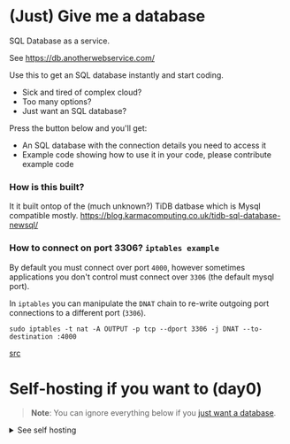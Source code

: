 # (Just) Give me a database

SQL Database as a service.

See https://db.anotherwebservice.com/

Use this to get an SQL database instantly and start coding.
- Sick and tired of complex cloud?
- Too many options?
- Just want an SQL database?

Press the button below and you'll get:

- An SQL database with the connection details you need to access it
- Example code showing how to use it in your code, please contribute example code

### How is this built?
It it built ontop of the (much unknown?) TiDB datbase which is Mysql compatible mostly.
https://blog.karmacomputing.co.uk/tidb-sql-database-newsql/

### How to connect on port 3306? `iptables example`

By default you must connect over port `4000`, however sometimes applications you don't control must connect over `3306` (the default mysql port).

In `iptables` you can manipulate the `DNAT` chain to re-write outgoing port connections to a different port (`3306`).

```
sudo iptables -t nat -A OUTPUT -p tcp --dport 3306 -j DNAT --to-destination :4000
```
[src](https://unix.stackexchange.com/a/85933)

# Self-hosting if you want to (day0)

> **Note**: You can ignore everything below if you [just want a database](https://db.anotherwebservice.com/).

<details>
  <summary>See self hosting</summary>
```
./day0.sh segfault.app 3 1 cx31 ubuntu-20.04
```

From local machine (details: https://docs.pingcap.com/tidb/stable/production-deployment-using-tiup#method-1-deploy-tiup-online)

```
curl --proto '=https' --tlsv1.2 -sSf https://tiup-mirrors.pingcap.com/install.sh | sh

tiup cluster

tiup update --self && tiup update cluster

tiup --binary cluster
```

```
for HOST in $(cat servers.txt)
do
  ssh root@$HOST -C "apt-get update && apt install -y numactl pwgen"
done

```

```
tiup cluster check ./topology.yaml --user root
```

deploy
```
tiup cluster deploy tidb-test v5.4.0 ./topology.yaml --user root
```

start it
```
tiup cluster start tidb-test --init
# get initial password
```

## Visit dashboard

http://$TIDB_PANEL_ADDRESS:2379/dashboard/#/signin

## Verify can connect to the database remotely

```
$ mysql -u root -h $TIDB_HOSTNAME -P 4000 -p
Enter password: 
Welcome to the MariaDB monitor.  Commands end with ; or \g.
Your MySQL connection id is 5
Server version: 5.7.25-TiDB-v5.4.0 TiDB Server (Apache License 2.0) Community Edition, MySQL 5.7 compatible

Copyright (c) 2000, 2018, Oracle, MariaDB Corporation Ab and others.

Type 'help;' or '\h' for help. Type '\c' to clear the current input statement.

MySQL [(none)]> create database yolo;
Query OK, 0 rows affected (0.573 sec)
```

## remove

```
./destroy-all.sh
```
  
</details>
